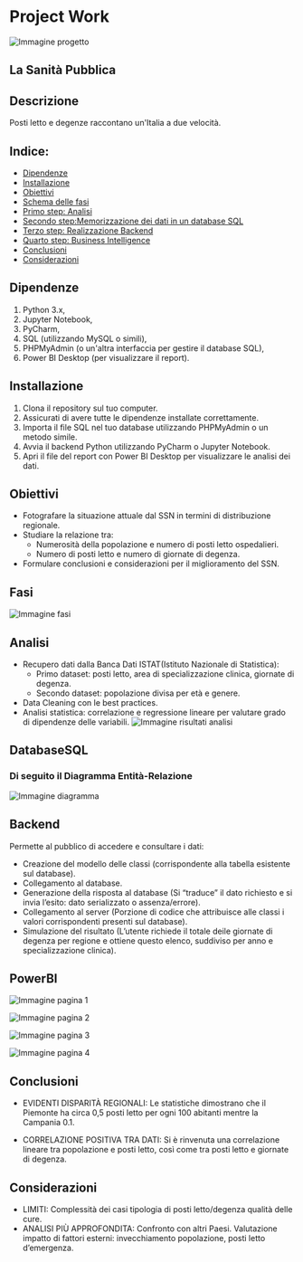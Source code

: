 # Project Work
![Immagine progetto](images/infermiere.png)
## La Sanità Pubblica

## **Descrizione**
Posti letto e degenze raccontano un'Italia a due velocità.

## **Indice:**
* [Dipendenze](#Dipendenze)
* [Installazione](#Installazione)
* [Obiettivi](#Obiettivi)
* [Schema delle fasi](#Fasi)
* [Primo step: Analisi](#Analisi)
* [Secondo step:Memorizzazione dei dati in un database SQL](#DatabaseSQL)
* [Terzo step: Realizzazione Backend](#Backend)
* [Quarto step: Business Intelligence](#PowerBI)
* [Conclusioni](#Conclusioni)
* [Considerazioni](#Considerazioni)

## **Dipendenze**

1. Python 3.x,
2. Jupyter Notebook,
3. PyCharm,
4. SQL (utilizzando MySQL o simili),
5. PHPMyAdmin (o un'altra interfaccia per gestire il database SQL),
6. Power BI Desktop (per visualizzare il report).

## **Installazione**

1. Clona il repository sul tuo computer.
2. Assicurati di avere tutte le dipendenze installate correttamente.
3. Importa il file SQL nel tuo database utilizzando PHPMyAdmin o un metodo simile.
4. Avvia il backend Python utilizzando PyCharm o Jupyter Notebook.
5. Apri il file del report con Power BI Desktop per visualizzare le analisi dei dati.

## **Obiettivi**

- Fotografare la situazione attuale dal SSN in termini di distribuzione regionale.
- Studiare la relazione tra:
  - Numerosità della popolazione e numero di posti letto ospedalieri.
  - Numero di posti letto e numero di giornate di degenza.
- Formulare conclusioni e considerazioni per il miglioramento del SSN.

## **Fasi**

![Immagine fasi](images/fasi.png)

## **Analisi**

- Recupero dati dalla Banca Dati ISTAT(Istituto Nazionale di Statistica):
    - Primo dataset: posti letto, area di specializzazione clinica, giornate di degenza.
    - Secondo dataset: popolazione divisa per età e genere.
- Data Cleaning con le best practices.
- Analisi statistica: correlazione e regressione lineare per valutare grado di dipendenze delle variabili.
![Immagine risultati analisi](images/analisistatistica.png)

## **DatabaseSQL**

### **Di seguito il Diagramma Entità-Relazione**
![Immagine diagramma](images/diagramma.png)

## **Backend**

Permette al pubblico di accedere e consultare i dati:
- Creazione del modello delle classi (corrispondente alla tabella esistente sul database).
- Collegamento al database.
- Generazione della risposta al database (Si “traduce” il dato richiesto e si invia l’esito: dato serializzato o assenza/errore).
- Collegamento al server (Porzione di codice che attribuisce alle classi i valori corrispondenti presenti sul database).
- Simulazione del risultato (L’utente richiede il totale deile giornate di degenza per regione e ottiene questo elenco, suddiviso per anno e specializzazione clinica).

## **PowerBI**
![Immagine pagina 1](images/powerbi_page1.png)

![Immagine pagina 2](images/powerbi_2page_2020.png)

![Immagine pagina 3](images/powerbi_page3_2020.png)

![Immagine pagina 4](images/powerbi_page4_2020.png)


## **Conclusioni**

- EVIDENTI DISPARITÀ REGIONALI: 
  Le statistiche dimostrano che il Piemonte ha circa 0,5 posti letto per ogni 100 abitanti mentre la Campania 0.1.

- CORRELAZIONE POSITIVA TRA DATI:
  Si è rinvenuta una correlazione lineare tra popolazione e posti letto, così come tra posti letto e giornate di degenza.

## **Considerazioni**

- LIMITI:
  Complessità dei casi tipologia di posti letto/degenza qualità delle cure.
- ANALISI PIÙ APPROFONDITA:
  Confronto con altri Paesi.
  Valutazione impatto di fattori esterni: invecchiamento popolazione, posti letto d’emergenza.


  

  
